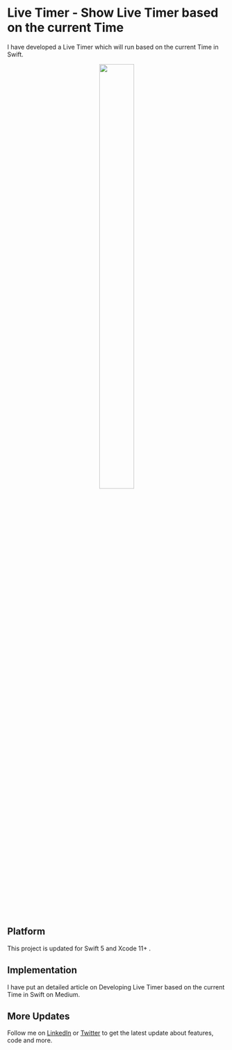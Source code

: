 # Live Timer - Show Live Timer based on the current Time
I have developed a Live Timer which will run based on the current Time in Swift.

<p align="center">
<img src="https://github.com/shankarmadeshvaran/Timer/blob/master/ScreenShots/LiveTimer.gif" width="40%" height="50%"/>
</p>

## Platform
This project is updated for Swift 5 and Xcode 11+ .

## Implementation
I have put an detailed article on Developing Live Timer based on the current Time in Swift on Medium.

## More Updates
Follow me on [LinkedIn](https://linkedin.com/in/shankar-mathesh) or [Twitter](https://twitter.com/Shankar__am) to get the latest update about features, code and more. 

